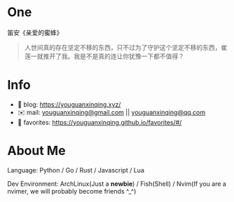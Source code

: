 
# One 
 
  
笛安《亲爱的蜜蜂》 
 
>人世间真的存在坚定不移的东西，只不过为了守护这个坚定不移的东西，崔莲一就推开了我。我是不是真的连让你犹豫一下都不值得？        
 

# Info

- 📝 blog: https://youguanxinqing.xyz/
- ✉️  mail: youguanxinqing@gmail.com || youguanxinqing@qq.com
- 📙 favorites: https://youguanxinqing.github.io/favorites/#/

# About Me

Language: Python / Go / Rust / Javascript / Lua

Dev Environment: ArchLinux(Just a **newbie**) / Fish(Shell) / Nvim(If you are a nvimer, we will probably become friends ^_^)
